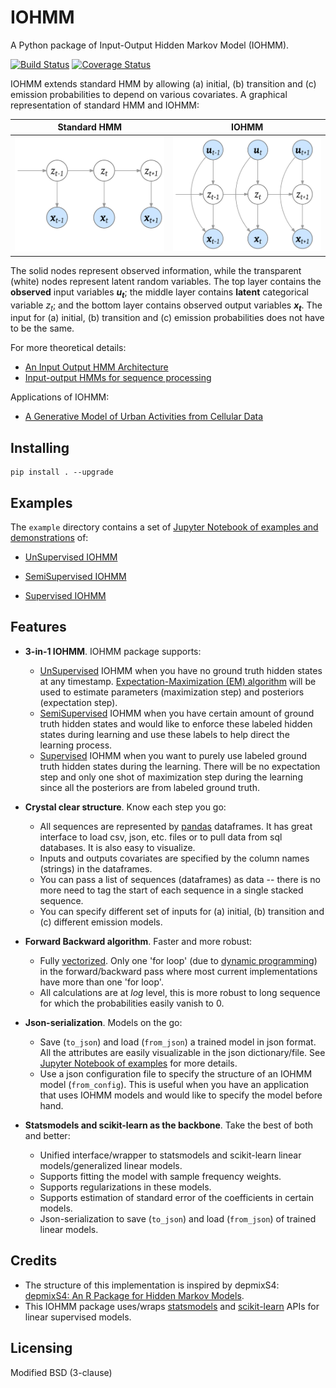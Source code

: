 # IOHMM

A Python package of Input-Output Hidden Markov Model (IOHMM).

[![Build Status](https://travis-ci.org/Mogeng/IOHMM.svg?branch=master)](https://travis-ci.org/Mogeng/IOHMM) [![Coverage Status](https://coveralls.io/repos/github/Mogeng/IOHMM/badge.svg)](https://coveralls.io/github/Mogeng/IOHMM)

IOHMM extends standard HMM by allowing (a) initial, (b) transition and (c) emission probabilities to depend on various covariates. A graphical representation of  standard HMM and IOHMM:

| Standard HMM | IOHMM |
| --- | --- |
| <img width="300" src="./documents/HMM.png">  |  <img width="300" src="./documents/IOHMM.png">|


The solid nodes represent observed information, while the transparent (white) nodes represent latent random variables. The top layer contains the **observed** input variables *__u<sub>t</sub>__*; the middle layer contains **latent** categorical variable *z<sub>t</sub>*; and the bottom layer contains observed output variables *__x<sub>t</sub>__*. The input for (a) initial, (b) transition and (c) emission probabilities does not have to be the same.

For more theoretical details:
* [An Input Output HMM Architecture](https://papers.nips.cc/paper/964-an-input-output-hmm-architecture.pdf)
* [Input-output HMMs for sequence processing](http://ieeexplore.ieee.org/document/536317/)

Applications of IOHMM:
* [A Generative Model of Urban Activities from Cellular Data](http://ieeexplore.ieee.org/document/7932990/)
## Installing
```shell
pip install . --upgrade
```

## Examples

The `example` directory contains a set of [Jupyter Notebook of examples and demonstrations](https://github.com/Mogeng/IOHMM/tree/master/examples/notebooks) of:

* [UnSupervised IOHMM](https://github.com/Mogeng/IOHMM/blob/master/examples/notebooks/UnSupervisedIOHMM.ipynb)

* [SemiSupervised IOHMM](https://github.com/Mogeng/IOHMM/blob/master/examples/notebooks/SemiSupervisedIOHMM.ipynb)

* [Supervised IOHMM](https://github.com/Mogeng/IOHMM/blob/master/examples/notebooks/SupervisedIOHMM.ipynb)

## Features

* **3-in-1 IOHMM**. IOHMM package supports:
  - [UnSupervised](https://en.wikipedia.org/wiki/Unsupervised_learning) IOHMM when you have no ground truth hidden states at any timestamp. [Expectation-Maximization (EM) algorithm](https://en.wikipedia.org/wiki/Expectation%E2%80%93maximization_algorithm) will be used to estimate parameters (maximization step) and posteriors (expectation step).
  - [SemiSupervised](https://en.wikipedia.org/wiki/Semi-supervised_learning) IOHMM when you have certain amount of ground truth hidden states and would like to enforce these labeled hidden states during learning and use these labels to help direct the learning process.
  - [Supervised](https://en.wikipedia.org/wiki/Supervised_learning) IOHMM when you want to purely use labeled ground truth hidden states during the learning. There will be no expectation step and only one shot of maximization step during the learning since all the posteriors are from labeled ground truth.

* __Crystal clear structure__. Know each step you go:
	- All sequences are represented by [pandas](http://pandas.pydata.org/) dataframes. It has great interface to load csv, json, etc. files or to pull data from sql databases. It is also easy to visualize.
	- Inputs and outputs covariates are specified by the column names (strings) in the dataframes.
	- You can pass a list of sequences (dataframes) as data -- there is no more need to tag the start of each sequence in a single stacked sequence.
	- You can specify different set of inputs for (a) initial, (b) transition and (c) different emission models.

* __Forward Backward algorithm__. Faster and more robust:
	- Fully [vectorized](https://en.wikipedia.org/wiki/Array_programming). Only one 'for loop' (due to [dynamic programming](https://en.wikipedia.org/wiki/Dynamic_programming)) in the forward/backward pass where most current implementations have more than one 'for loop'.
	- All calculations are at *log* level, this is more robust to long sequence for which the probabilities easily vanish to 0.

* __Json-serialization__. Models on the go:
	-  Save (`to_json`) and load (`from_json`) a trained model in json format. All the attributes are easily visualizable in the json dictionary/file. See [Jupyter Notebook of examples](https://github.com/Mogeng/IOHMM/tree/master/examples/notebooks) for more details.
	- Use a json configuration file to specify the structure of an IOHMM model (`from_config`). This is useful when you have an application that uses IOHMM models and would like to specify the model before hand.

* __Statsmodels and scikit-learn as the backbone__. Take the best of both and better:
	- Unified interface/wrapper to statsmodels and scikit-learn linear models/generalized linear models.
	- Supports fitting the model with sample frequency weights.
	- Supports regularizations in these models.
	- Supports estimation of standard error of the coefficients in certain models.
	- Json-serialization to save (`to_json`) and load (`from_json`) of trained linear models.

## Credits

* The structure of this implementation is inspired by depmixS4: [depmixS4: An R Package for Hidden Markov Models](https://cran.opencpu.org/web/packages/depmixS4/vignettes/depmixS4.pdf).
* This IOHMM package uses/wraps [statsmodels](http://www.statsmodels.org/stable/index.html) and [scikit-learn](http://scikit-learn.org/stable/) APIs for linear supervised models.

## Licensing

Modified BSD (3-clause)